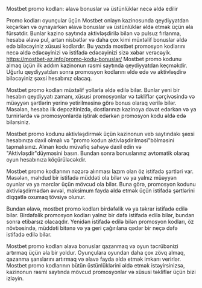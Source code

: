 Mostbet promo kodları: əlavə bonuslar və üstünlüklər necə əldə edilir

Promo kodları oyunçular üçün Mostbet onlayn kazinosunda qeydiyyatdan keçərkən və oynayarkən əlavə bonuslar və üstünlüklər əldə etmək üçün əla fürsətdir. Bunlar kazino saytında aktivləşdirilə bilən və pulsuz fırlanma, hesaba əlavə pul, artan nisbətlər və daha çox kimi müxtəlif bonuslar əldə edə biləcəyiniz xüsusi kodlardır. Bu yazıda mostbet promosyon kodlarını necə əldə edəcəyinizi və istifadə edəcəyinizi sizə xəbər verəcəyik.
https://mostbet-az.info/promo-kodu-bonuslar/
Mostbet promo kodunu almaq üçün ilk addım kazinonun rəsmi saytında qeydiyyatdan keçməkdir. Uğurlu qeydiyyatdan sonra promosyon kodlarını əldə edə və aktivləşdirə biləcəyiniz şəxsi hesabınız olacaq.

Mostbet promo kodları müxtəlif yollarla əldə edilə bilər. Bunlar yeni bir hesabın qeydiyyatı zamanı, xüsusi promosyonlar və təkliflər çərçivəsində və müəyyən şərtlərin yerinə yetirilməsinə görə bonus olaraq verilə bilər. Məsələn, hesaba ilk depozitinizdə, dostlarınızı kazinoya dəvət edərkən və ya turnirlərdə və promosyonlarda iştirak edərkən promosyon kodu əldə edə bilərsiniz.

Mostbet promo kodunu aktivləşdirmək üçün kazinonun veb saytındakı şəxsi hesabınıza daxil olmalı və "promo kodun aktivləşdirilməsi"bölməsini tapmalısınız. Alınan kodu müvafiq sahəyə daxil edin və "Aktivləşdir"düyməsini basın. Bundan sonra bonuslarınız avtomatik olaraq oyun hesabınıza köçürüləcəkdir.

Mostbet promo kodlarının nəzərə alınması lazım olan öz istifadə şərtləri var. Məsələn, məhdud bir istifadə müddəti ola bilər və ya yalnız müəyyən oyunlar və ya mərclər üçün mövcud ola bilər. Buna görə, promosyon kodunu aktivləşdirmədən əvvəl, maksimum fayda əldə etmək üçün istifadə şərtlərini diqqətlə oxumaq tövsiyə olunur.

Bundan əlavə, mostbet promo kodları birdəfəlik və ya təkrar istifadə edilə bilər. Birdəfəlik promosyon kodları yalnız bir dəfə istifadə edilə bilər, bundan sonra etibarsız olacaqdır. Yenidən istifadə edilə bilən promosyon kodları, öz növbəsində, müddəti bitənə və ya geri çağırılana qədər bir neçə dəfə istifadə edilə bilər.

Mostbet promo kodları əlavə bonuslar qazanmaq və oyun təcrübənizi artırmaq üçün əla bir yoldur. Oyunçulara oyundan daha çox zövq almaq, qazanma şanslarını artırmaq və əlavə fayda əldə etmək imkanı verirlər. Mostbet promo kodlarının bütün üstünlüklərini əldə etmək istəyirsinizsə, kazinonun rəsmi saytında mövcud promosyonlar və xüsusi təkliflər üçün bizi izləyin.
